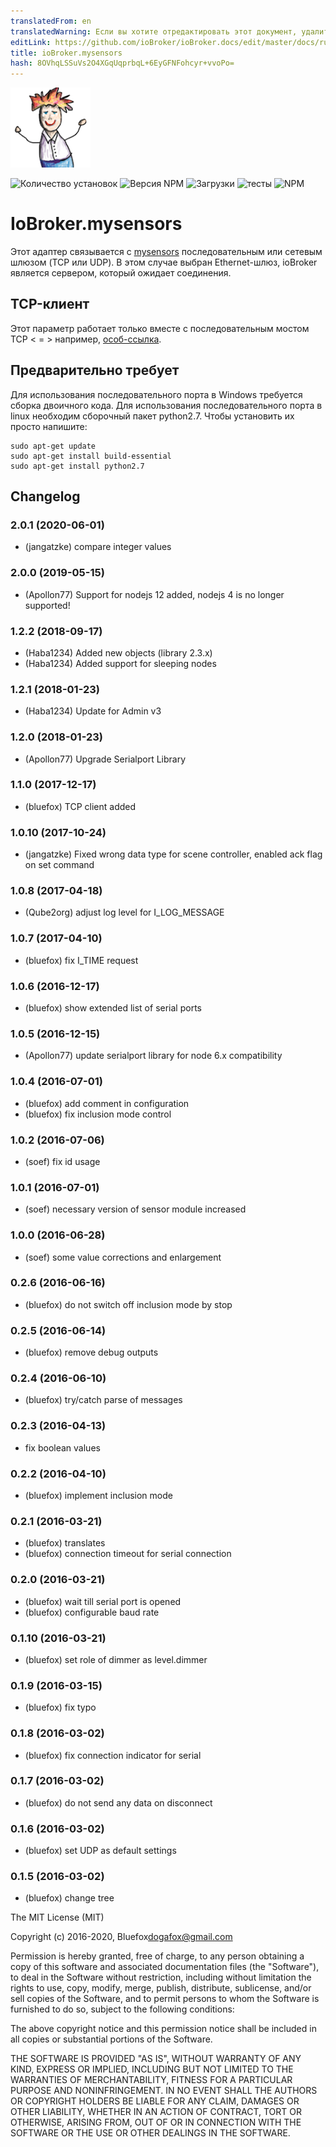 ```yaml
---
translatedFrom: en
translatedWarning: Если вы хотите отредактировать этот документ, удалите поле «translationFrom», в противном случае этот документ будет снова автоматически переведен
editLink: https://github.com/ioBroker/ioBroker.docs/edit/master/docs/ru/adapterref/iobroker.mysensors/README.md
title: ioBroker.mysensors
hash: 8OVhqLSSuVs2O4XGqUqprbqL+6EyGFNFohcyr+vvoPo=
---
```

![логотип](../../../en/adapterref/iobroker.mysensors/admin/mysensors.png)

![Количество установок](http://iobroker.live/badges/mysensors-stable.svg)
![Версия NPM](http://img.shields.io/npm/v/iobroker.mysensors.svg)
![Загрузки](https://img.shields.io/npm/dm/iobroker.mysensors.svg)
![тесты](https://travis-ci.org/ioBroker/ioBroker.mysensors.svg?branch=master)
![NPM](https://nodei.co/npm/iobroker.mysensors.png?downloads=true)

# IoBroker.mysensors
Этот адаптер связывается с [mysensors](http://www.mysensors.org) последовательным или сетевым шлюзом (TCP или UDP).
В этом случае выбран Ethernet-шлюз, ioBroker является сервером, который ожидает соединения.

## TCP-клиент
Этот параметр работает только вместе с последовательным мостом TCP &lt; = &gt; например, [особ-ссылка](https://github.com/jeelabs/esp-link).

## Предварительно требует
Для использования последовательного порта в Windows требуется сборка двоичного кода.
Для использования последовательного порта в linux необходим сборочный пакет python2.7. Чтобы установить их просто напишите:

```
sudo apt-get update
sudo apt-get install build-essential
sudo apt-get install python2.7
```

## Changelog
### 2.0.1 (2020-06-01)
* (jangatzke) compare integer values

### 2.0.0 (2019-05-15)
* (Apollon77) Support for nodejs 12 added, nodejs 4 is no longer supported!

### 1.2.2 (2018-09-17)
* (Haba1234) Added new objects (library 2.3.x)
* (Haba1234) Added support for sleeping nodes

### 1.2.1 (2018-01-23)
* (Haba1234) Update for Admin v3

### 1.2.0 (2018-01-23)
* (Apollon77) Upgrade Serialport Library

### 1.1.0 (2017-12-17)
* (bluefox) TCP client added

### 1.0.10 (2017-10-24)
* (jangatzke) Fixed wrong data type for scene controller, enabled ack flag on set command

### 1.0.8 (2017-04-18)
* (Qube2org) adjust log level for I_LOG_MESSAGE

### 1.0.7 (2017-04-10)
* (bluefox) fix I_TIME request

### 1.0.6 (2016-12-17)
* (bluefox) show extended list of serial ports

### 1.0.5 (2016-12-15)
* (Apollon77) update serialport library for node 6.x compatibility

### 1.0.4 (2016-07-01)
* (bluefox) add comment in configuration
* (bluefox) fix inclusion mode control

### 1.0.2 (2016-07-06)
* (soef) fix id usage

### 1.0.1 (2016-07-01)
* (soef) necessary version of sensor module increased

### 1.0.0 (2016-06-28)
* (soef) some value corrections and enlargement

### 0.2.6 (2016-06-16)
* (bluefox) do not switch off inclusion mode by stop

### 0.2.5 (2016-06-14)
* (bluefox) remove debug outputs

### 0.2.4 (2016-06-10)
* (bluefox) try/catch parse of messages

### 0.2.3 (2016-04-13)
* fix boolean values

### 0.2.2 (2016-04-10)
* (bluefox) implement inclusion mode

### 0.2.1 (2016-03-21)
* (bluefox) translates
* (bluefox) connection timeout for serial connection

### 0.2.0 (2016-03-21)
* (bluefox) wait till serial port is opened
* (bluefox) configurable baud rate

### 0.1.10 (2016-03-21)
* (bluefox) set role of dimmer as level.dimmer

### 0.1.9 (2016-03-15)
* (bluefox) fix typo

### 0.1.8 (2016-03-02)
* (bluefox) fix connection indicator for serial

### 0.1.7 (2016-03-02)
* (bluefox) do not send any data on disconnect

### 0.1.6 (2016-03-02)
* (bluefox) set UDP as default settings

### 0.1.5 (2016-03-02)
* (bluefox) change tree

The MIT License (MIT)

Copyright (c) 2016-2020, Bluefox<dogafox@gmail.com>

Permission is hereby granted, free of charge, to any person obtaining a copy
of this software and associated documentation files (the "Software"), to deal
in the Software without restriction, including without limitation the rights
to use, copy, modify, merge, publish, distribute, sublicense, and/or sell
copies of the Software, and to permit persons to whom the Software is
furnished to do so, subject to the following conditions:

The above copyright notice and this permission notice shall be included in all
copies or substantial portions of the Software.

THE SOFTWARE IS PROVIDED "AS IS", WITHOUT WARRANTY OF ANY KIND, EXPRESS OR
IMPLIED, INCLUDING BUT NOT LIMITED TO THE WARRANTIES OF MERCHANTABILITY,
FITNESS FOR A PARTICULAR PURPOSE AND NONINFRINGEMENT. IN NO EVENT SHALL THE
AUTHORS OR COPYRIGHT HOLDERS BE LIABLE FOR ANY CLAIM, DAMAGES OR OTHER
LIABILITY, WHETHER IN AN ACTION OF CONTRACT, TORT OR OTHERWISE, ARISING FROM,
OUT OF OR IN CONNECTION WITH THE SOFTWARE OR THE USE OR OTHER DEALINGS IN THE
SOFTWARE.